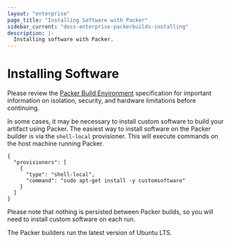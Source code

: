 ```yaml
---
layout: "enterprise"
page_title: "Installing Software with Packer"
sidebar_current: "docs-enterprise-packerbuilds-installing"
description: |-
  Installing software with Packer.
---
```


# Installing Software

Please review the [Packer Build Environment](/docs/enterprise/packer/builds/build-environment.html)
specification for important information on isolation, security, and hardware
limitations before continuing.

In some cases, it may be necessary to install custom software to build your
artifact using Packer. The easiest way to install software on the Packer builder
is via the `shell-local` provisioner. This will execute commands on the host
machine running Packer.

    {
      "provisioners": [
        {
          "type": "shell-local",
          "command": "sudo apt-get install -y customsoftware"
        }
      ]
    }

Please note that nothing is persisted between Packer builds, so you will need
to install custom software on each run.

The Packer builders run the latest version of Ubuntu LTS.
